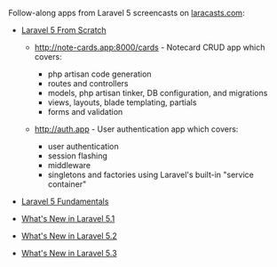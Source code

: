 
Follow-along apps from Laravel 5 screencasts on [laracasts.com](https://laracasts.com/):

- [Laravel 5 From Scratch](https://laracasts.com/series/laravel-5-from-scratch/)

  - http://note-cards.app:8000/cards - Notecard CRUD app which covers:
    - php artisan code generation
    - routes and controllers
    - models, php artisan tinker, DB configuration, and migrations
    - views, layouts, blade templating, partials
    - forms and validation

  - http://auth.app - User authentication app which covers:
    - user authentication
    - session flashing
    - middleware
    - singletons and factories using Laravel's built-in "service container"

- [Laravel 5 Fundamentals](https://laracasts.com/series/laravel-5-fundamentals)
- [What's New in Laravel 5.1](https://laracasts.com/series/whats-new-in-laravel-5-1)
- [What's New in Laravel 5.2](https://laracasts.com/series/whats-new-in-laravel-5-2)
- [What's New in Laravel 5.3](https://laracasts.com/series/whats-new-in-laravel-5-3)
